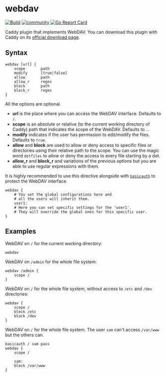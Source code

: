 # webdav

[![Build](https://img.shields.io/circleci/project/github/hacdias/caddy-webdav/master.svg?style=flat-square)](https://circleci.com/gh/hacdias/caddy-webdav)
[![community](https://img.shields.io/badge/community-forum-ff69b4.svg?style=flat-square)](https://caddy.community)
[![Go Report Card](https://goreportcard.com/badge/github.com/hacdias/caddy-webdav?style=flat-square)](https://goreportcard.com/report/hacdias/caddy-webdav)

Caddy plugin that implements WebDAV. You can download this plugin with Caddy on its [official download page](https://caddyserver.com/download).

## Syntax

```
webdav [url] {
    scope       path
    modify      [true|false]
    allow       path
    allow_r     regex
    block       path
    block_r     regex
}
```

All the options are optional.

+ **url** is the place where you can access the WebDAV interface. Defaults to `/`.
+ **scope** is an absolute or relative (to the current working directory of Caddy) path that indicates the scope of the WebDAV. Defaults to `.`.
+ **modify** indicates if the user has permission to edit/modify the files. Defaults to `true`.
+ **allow** and **block** are used to allow or deny access to specific files or directories using their relative path to the scope. You can use the magic word `dotfiles` to allow or deny the access to every file starting by a dot.
+ **allow_r** and **block_r** and variations of the previous options but you are able to use regular expressions with them.

It is highly recommended to use this directive alongside with [`basicauth`](https://caddyserver.com/docs/basicauth) to protect the WebDAV interface.

```
webdav {
    # You set the global configurations here and
    # all the users will inherit them.
    user1:
    # Here you can set specific settings for the 'user1'.
    # They will override the global ones for this specific user.
}
```

## Examples

WebDAV on `/` for the current working directory:

```
webdav
```

WebDAV on `/admin` for the whole file system:

```
webdav /admin {
    scope /
}
```

WebDAV on `/` for the whole file system, without access to `/etc` and `/dev` directories:

```
webdav {
    scope /
    block /etc
    block /dev
}
```

WebDAV on `/` for the whole file system. The user `sam` can't access `/var/www` but the others can.

```
basicauth / sam pass
webdav {
    scope /
    
    sam:
    block /var/www
}
```
